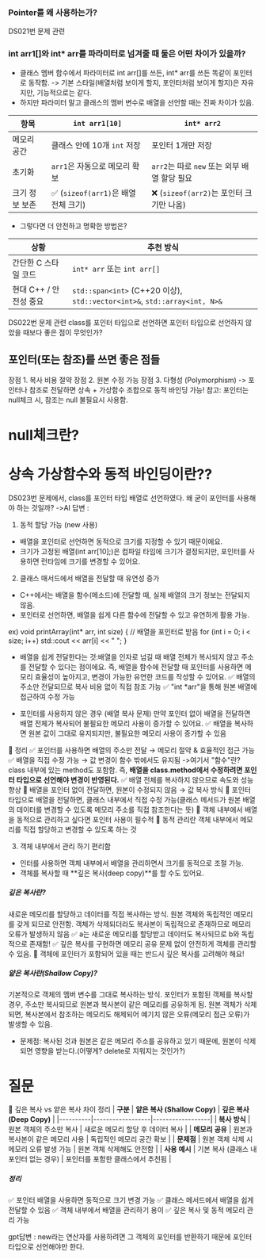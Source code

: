 ### Pointer를 왜 사용하는가?

DS021번 문제 관련
### int arr1[]와 int* arr를 파라미터로 넘겨줄 때 둘은 어떤 차이가 있을까?
* 클래스 멤버 함수에서 파라미터로 int arr[]를 쓰든, int* arr를 쓰든 똑같이 포인터로 동작함. -> 기본 스타일(배열처럼 보이게 할지, 포인터처럼 보이게 할지)은 자유지만, 기능적으로는 같다.
* 하지만 파라미터 말고 클래스의 멤버 변수로 배열을 선언할 때는 진짜 차이가 있음.

| 항목             | `int arr1[10]`                        | `int* arr2`                                      |
|------------------|----------------------------------------|--------------------------------------------------|
| 메모리 공간      | 클래스 안에 10개 `int` 저장            | 포인터 1개만 저장                                |
| 초기화           | `arr1`은 자동으로 메모리 확보           | `arr2`는 따로 `new` 또는 외부 배열 할당 필요     |
| 크기 정보 보존   | ✅ (`sizeof(arr1)`은 배열 전체 크기)    | ❌ (`sizeof(arr2)`는 포인터 크기만 나옴)          |

* 그렇다면 더 안전하고 명확한 방법은?

| 상황                 | 추천 방식                                  |
|----------------------|---------------------------------------------|
| 간단한 C 스타일 코드 | `int* arr` 또는 `int arr[]`                 |
| 현대 C++ / 안전성 중요 | `std::span<int>` (C++20 이상), `std::vector<int>&`, `std::array<int, N>&` | ->나중에 따로 공부할 것

DS022번 문제 관련
class를 포인터 타입으로 선언하면 포인터 타입으로 선언하지 않았을 때보다 좋은 점이 무엇인가?

## 포인터(또는 참조)를 쓰면 좋은 점들
장점 1. 복사 비용 절약
장점 2. 원본 수정 가능
장점 3. 다형성 (Polymorphism) -> 포인터나 참조로 전달하면 상속 + 가상함수 조합으로 동적 바인딩 가능!
참고: 포인터는 null체크 시, 참조는 null 불필요시 사용함.
# null체크란?
# 상속 가상함수와 동적 바인딩이란??


DS023번 문제에서, class를 포인터 타입 배열로 선언하였다. 왜 굳이 포인터를 사용해야 하는 것일까?
->AI 답변 : 
1. 동적 할당 가능 (new 사용)
* 배열을 포인터로 선언하면 동적으로 크기를 지정할 수 있기 때문이에요.
* 크기가 고정된 배열(int arr[10];)은 컴파일 타임에 크기가 결정되지만, 포인터를 사용하면 런타임에 크기를 변경할 수 있어요.

2. 클래스 매서드에서 배열을 전달할 때 유연성 증가
* C++에서는 배열을 함수(메소드)에 전달할 때, 실제 배열의 크기 정보는 전달되지 않음.
* 포인터로 선언하면, 배열을 쉽게 다른 함수에 전달할 수 있고 유연하게 활용 가능.

ex)
void printArray(int* arr, int size) {  // 배열을 포인터로 받음
    for (int i = 0; i < size; i++)
        std::cout << arr[i] << " ";
}

* 배열을 쉽게 전달한다는 것:배열을 인자로 넘길 때 배열 전체가 복사되지 않고 주소를 전달할 수 있다는 점이에요.
즉, 배열을 함수에 전달할 때 포인터를 사용하면 메모리 효율성이 높아지고, 변경이 가능한 유연한 코드를 작성할 수 있어요.
✅ 배열의 주소만 전달되므로 복사 비용 없이 직접 참조 가능
✅ "int *arr"을 통해 원본 배열에 접근하여 수정 가능

* 포인터를 사용하지 않은 경우 (배열 복사 문제)
만약 포인터 없이 배열을 전달하면 배열 전체가 복사되어 불필요한 메모리 사용이 증가할 수 있어요.
✅ 배열을 복사하면 원본 값이 그대로 유지되지만, 불필요한 메모리 사용이 증가할 수 있음

📌 정리
✅ 포인터를 사용하면 배열의 주소만 전달 → 메모리 절약 & 효율적인 접근 가능
✅ 배열을 직접 수정 가능 → 값 변경이 함수 밖에서도 유지됨 ->여기서 "함수"란? class 내부에 있는 method도 포함함. 즉, **배열을 class.method에서 수정하려면 포인터 타입으로 선언해야 변경이 반영된다.**
✅ 배열 전체를 복사하지 않으므로 속도와 성능 향상
🚀 배열을 포인터 없이 전달하면, 원본이 수정되지 않음 → 값 복사 방식
🚀 포인터 타입으로 배열을 전달하면, 클래스 내부에서 직접 수정 가능(클래스 메서드가 원본 배열의 데이터를 변경할 수 있도록 메모리 주소를 직접 참조한다는 뜻)
🚀 객체 내부에서 배열을 동적으로 관리하고 싶다면 포인터 사용이 필수적
🚀 동적 관리란 객체 내부에서 메모리를 직접 할당하고 변경할 수 있도록 하는 것

3. 객체 내부에서 관리 하기 편리함

 * 인터를 사용하면 객체 내부에서 배열을 관리하면서 크기를 동적으로 조절 가능.
 * 객체를 복사할 때 **깊은 복사(deep copy)**를 할 수도 있어요.

 ##### 깊은 복사란? 
  새로운 메모리를 할당하고 데이터를 직접 복사하는 방식.
  원본 객체와 독립적인 메모리를 갖게 되므로 안전함.
  객체가 삭제되더라도 복사본이 독립적으로 존재하므로 메모리 오류가 발생하지 않음
  ✅ a는 새로운 메모리를 할당받고 데이터도 복사되므로 b와 독립적으로 존재함!
  ✅ 깊은 복사를 구현하면 메모리 공유 문제 없이 안전하게 객체를 관리할 수 있음.
  🚀 객체에 포인터가 포함되어 있을 때는 반드시 깊은 복사를 고려해야 해요!

 ##### 얕은 복사란(Shallow Copy)?
  기본적으로 객체의 멤버 변수를 그대로 복사하는 방식.
  포인터가 포함된 객체를 복사할 경우, 주소만 복사되므로 원본과 복사본이 같은 메모리를 공유하게 됨.
  원본 객체가 삭제되면, 복사본에서 참조하는 메모리도 해제되어 예기치 않은 오류(메모리 접근 오류)가 발생할 수 있음.
  * 문제점: 복사된 것과 원본은 같은 메모리 주소를 공유하고 있기 때문에, 원본이 삭제되면 영향을 받는다.(어떻게? delete로 지워지는 것인가?) 
  # 질문

📌 깊은 복사 vs 얕은 복사 차이 정리
| **구분**   | **얕은 복사 (Shallow Copy)** | **깊은 복사 (Deep Copy)** |
|----------|------------------|------------------|
| **복사 방식** | 원본 객체의 주소만 복사 | 새로운 메모리 할당 후 데이터 복사 |
| **메모리 공유** | 원본과 복사본이 같은 메모리 사용 | 독립적인 메모리 공간 확보 |
| **문제점** | 원본 객체 삭제 시 메모리 오류 발생 가능 | 원본 객체 삭제해도 안전함 |
| **사용 예시** | 기본 복사 (클래스 내 포인터 없는 경우) | 포인터를 포함한 클래스에서 추천됨 |

##### 정리

✅ 포인터 배열을 사용하면 동적으로 크기 변경 가능
✅ 클래스 메서드에서 배열을 쉽게 전달할 수 있음
✅ 객체 내부에서 배열을 관리하기 용이
✅ 깊은 복사 및 동적 메모리 관리 가능

gpt답변 : new라는 연산자를 사용하려면 그 객체의 포인터를 반환하기 때문에 포인터 타입으로 선언해야만 한다.
